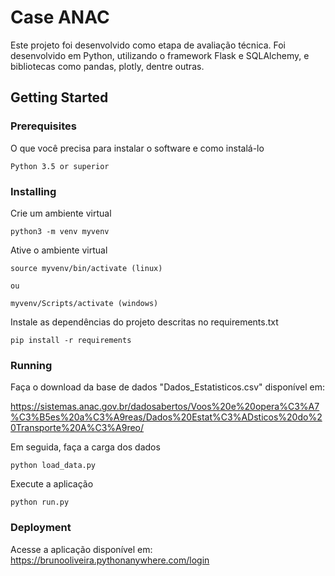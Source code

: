 # Case ANAC

Este projeto foi desenvolvido como etapa de avaliação técnica. Foi desenvolvido em Python, utilizando o framework Flask e SQLAlchemy, e bibliotecas como pandas, plotly, dentre outras.

## Getting Started



### Prerequisites

O que você precisa para instalar o software e como instalá-lo

```
Python 3.5 or superior

```
### Installing

Crie um ambiente virtual 

```
python3 -m venv myvenv
```

Ative o ambiente virtual 

```
source myvenv/bin/activate (linux)

ou

myvenv/Scripts/activate (windows)
```

Instale as dependências do projeto descritas no requirements.txt
```
pip install -r requirements
```

### Running

Faça o download da base de dados "Dados_Estatisticos.csv" disponível em: 

https://sistemas.anac.gov.br/dadosabertos/Voos%20e%20opera%C3%A7%C3%B5es%20a%C3%A9reas/Dados%20Estat%C3%ADsticos%20do%20Transporte%20A%C3%A9reo/

Em seguida, faça a carga dos dados

```
python load_data.py
```

Execute a aplicação

```
python run.py
```

### Deployment

Acesse a aplicação disponível em: https://brunooliveira.pythonanywhere.com/login

